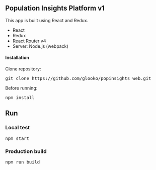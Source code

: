 
<h2>Population Insights Platform v1</h2>

<p>This app is built using React and Redux.</p>

<ul>
<li>React</li>
<li>Redux</li>
<li>React Router v4</li>
<li>Server: Node.js (webpack)</li>
</ul>

<h4>Installation</h4>
<p>Clone repository:</p>
<div class="highlight highlight-source-shell"><pre>git clone https://github.com/glooko/popinsights_web.git</pre></div>

<p>Before running:</p>

<div class="highlight highlight-source-shell"><pre>npm install</pre></div>
<h2>Run</h2>
<h3>Local test</h3>


<div class="highlight highlight-source-shell"><pre>npm start</pre></div>


<h3>Production build</h3>
<div class="highlight highlight-source-shell"><pre>npm run build</pre></div>
